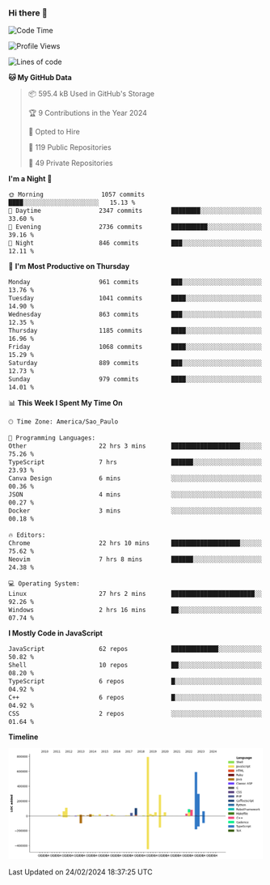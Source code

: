 ### Hi there 👋

<!--START_SECTION:waka-->
![Code Time](http://img.shields.io/badge/Code%20Time-5%2C671%20hrs%2029%20mins-blue)

![Profile Views](http://img.shields.io/badge/Profile%20Views-3-blue)

![Lines of code](https://img.shields.io/badge/From%20Hello%20World%20I%27ve%20Written-2.8%20million%20lines%20of%20code-blue)

**🐱 My GitHub Data** 

> 📦 595.4 kB Used in GitHub's Storage 
 > 
> 🏆 9 Contributions in the Year 2024
 > 
> 💼 Opted to Hire
 > 
> 📜 119 Public Repositories 
 > 
> 🔑 49 Private Repositories 
 > 
**I'm a Night 🦉** 

```text
🌞 Morning                1057 commits        ████░░░░░░░░░░░░░░░░░░░░░   15.13 % 
🌆 Daytime                2347 commits        ████████░░░░░░░░░░░░░░░░░   33.60 % 
🌃 Evening                2736 commits        ██████████░░░░░░░░░░░░░░░   39.16 % 
🌙 Night                  846 commits         ███░░░░░░░░░░░░░░░░░░░░░░   12.11 % 
```
📅 **I'm Most Productive on Thursday** 

```text
Monday                   961 commits         ███░░░░░░░░░░░░░░░░░░░░░░   13.76 % 
Tuesday                  1041 commits        ████░░░░░░░░░░░░░░░░░░░░░   14.90 % 
Wednesday                863 commits         ███░░░░░░░░░░░░░░░░░░░░░░   12.35 % 
Thursday                 1185 commits        ████░░░░░░░░░░░░░░░░░░░░░   16.96 % 
Friday                   1068 commits        ████░░░░░░░░░░░░░░░░░░░░░   15.29 % 
Saturday                 889 commits         ███░░░░░░░░░░░░░░░░░░░░░░   12.73 % 
Sunday                   979 commits         ████░░░░░░░░░░░░░░░░░░░░░   14.01 % 
```


📊 **This Week I Spent My Time On** 

```text
🕑︎ Time Zone: America/Sao_Paulo

💬 Programming Languages: 
Other                    22 hrs 3 mins       ███████████████████░░░░░░   75.26 % 
TypeScript               7 hrs               ██████░░░░░░░░░░░░░░░░░░░   23.93 % 
Canva Design             6 mins              ░░░░░░░░░░░░░░░░░░░░░░░░░   00.36 % 
JSON                     4 mins              ░░░░░░░░░░░░░░░░░░░░░░░░░   00.27 % 
Docker                   3 mins              ░░░░░░░░░░░░░░░░░░░░░░░░░   00.18 % 

🔥 Editors: 
Chrome                   22 hrs 10 mins      ███████████████████░░░░░░   75.62 % 
Neovim                   7 hrs 8 mins        ██████░░░░░░░░░░░░░░░░░░░   24.38 % 

💻 Operating System: 
Linux                    27 hrs 2 mins       ███████████████████████░░   92.26 % 
Windows                  2 hrs 16 mins       ██░░░░░░░░░░░░░░░░░░░░░░░   07.74 % 
```

**I Mostly Code in JavaScript** 

```text
JavaScript               62 repos            █████████████░░░░░░░░░░░░   50.82 % 
Shell                    10 repos            ██░░░░░░░░░░░░░░░░░░░░░░░   08.20 % 
TypeScript               6 repos             █░░░░░░░░░░░░░░░░░░░░░░░░   04.92 % 
C++                      6 repos             █░░░░░░░░░░░░░░░░░░░░░░░░   04.92 % 
CSS                      2 repos             ░░░░░░░░░░░░░░░░░░░░░░░░░   01.64 % 
```



**Timeline**

![Lines of Code chart](https://raw.githubusercontent.com/jampow/jampow/master/assets/bar_graph.png)


 Last Updated on 24/02/2024 18:37:25 UTC
<!--END_SECTION:waka-->

